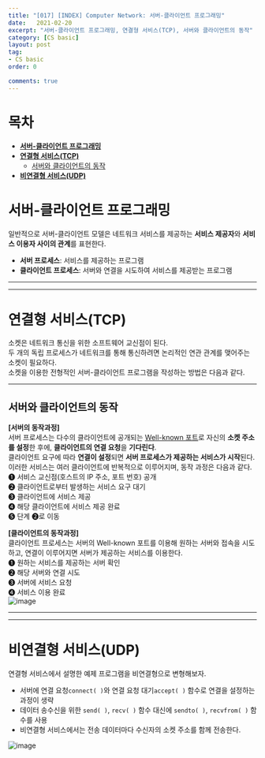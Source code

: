 ```yaml
---
title: "[017] [INDEX] Computer Network: 서버-클라이언트 프로그래밍"
date:   2021-02-20
excerpt: "서버-클라이언트 프로그래밍, 연결형 서비스(TCP), 서버와 클라이언트의 동작"
category: [CS basic]
layout: post
tag:
- CS basic
order: 0

comments: true
---
```



# 목차
- [**서버-클라이언트 프로그래밍**](#**서버-클라이언트-프로그래밍**)
- [**연결형 서비스(TCP)**](#**연결형-서비스-tcp-**)
  * [서버와 클라이언트의 동작](#서버와-클라이언트의-동작)
- [**비연결형 서비스(UDP)**](#**비연결형-서비스-udp-**)





# **서버-클라이언트 프로그래밍**
일반적으로 서버-클라이언트 모델은 네트워크 서비스를 제공하는 **서비스 제공자**와 **서비스 이용자 사이의 관계**를 표현한다.     
* **서버 프로세스**: 서비스를 제공하는 프로그램       
* **클라이언트 프로세스**: 서버와 연결을 시도하여 서비스를 제공받는 프로그램       
  

-----
-----

# **연결형 서비스(TCP)**
소켓은 네트워크 통신을 위한 소프트웨어 교신점이 된다.      
두 개의 독립 프로세스가 네트워크를 통해 통신하려면 논리적인 연관 관계를 맺어주는 소켓이 필요하다.   
소켓을 이용한 전형적인 서버-클라이언트 프로그램을 작성하는 방법은 다음과 같다.


----

## 서버와 클라이언트의 동작

**[서버의 동작과정]**      
서버 프로세스는 다수의 클라이언트에 공개되는 [Well-known 포트](https://yerimoh.github.io/CN014/#%ED%8F%AC%ED%8A%B8-%EB%B2%88%ED%98%B8)로 자신의 **소켓 주소를 설정**한 후에, **클라이언트의 연결 요청**을 **기다린다**.     
클라이언트 요구에 따라 **연결이 설정**되면 **서버 프로세스가 제공하는 서비스가 시작**된다.       
이러한 서비스는 여러 클라이언트에 반복적으로 이루어지며, 동작 과정은 다음과 같다.     
❶ 서비스 교신점(호스트의 IP 주소, 포트 번호) 공개   
❷ 클라이언트로부터 발생하는 서비스 요구 대기   
❸ 클라이언트에 서비스 제공   
❹ 해당 클라이언트에 서비스 제공 완료   
❺ 단계 ❷로 이동    


**[클라이언트의 동작과정]**      
클라이언트 프로세스는 서버의 Well-known 포트를 이용해 원하는 서버와 접속을 시도하고, 연결이 이루어지면 서버가 제공하는 서비스를 이용한다.      
❶ 원하는 서비스를 제공하는 서버 확인    
❷ 해당 서버와 연결 시도   
❸ 서버에 서비스 요청   
❹ 서비스 이용 완료   
![image](https://user-images.githubusercontent.com/76824611/165363423-18819cd4-1065-4e2d-bcbd-4f4a7ad8348b.png)


---
----

# **비연결형 서비스(UDP)**
연결형 서비스에서 설명한 예제 프로그램을 비연결형으로 변형해보자.    
* 서버에 연결 요청```connect( )```와 연결 요청 대기```accept( )``` 함수로 연결을 설정하는 과정이 생략         
* 데이터 송수신을 위한 ```send( )```, ```recv( )``` 함수 대신에 ```sendto( )```, ```recvfrom( )``` 함수를 사용         
* 비연결형 서비스에서는 전송 데이터마다 수신자의 소켓 주소를 함께 전송한다.      


![image](https://user-images.githubusercontent.com/76824611/165364767-08e2c319-a713-4ea1-b8c9-d96a961e498d.png)

